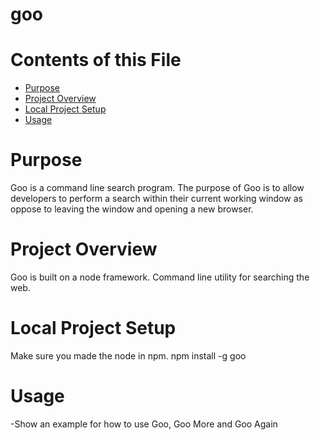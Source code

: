 # goo

# Contents of this File

* [Purpose](#purpose)
* [Project Overview](#project-overview)
* [Local Project Setup](#local-project-setup)
* [Usage](#usage)



# Purpose

Goo is a command line search program. The purpose of Goo is to allow developers to perform a search within their current working window as oppose to leaving the window and opening a new browser.

# Project Overview

Goo is built on a node framework. Command line utility for searching the web.

# Local Project Setup

Make sure you made the node in npm.
npm install -g goo

# Usage

-Show an example for how to use Goo, Goo More and Goo Again

